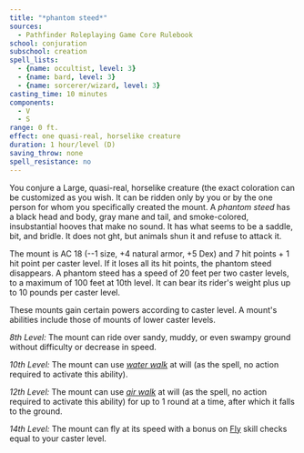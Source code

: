 ```yaml
---
title: "*phantom steed*"
sources:
  - Pathfinder Roleplaying Game Core Rulebook
school: conjuration
subschool: creation
spell_lists:
  - {name: occultist, level: 3}
  - {name: bard, level: 3}
  - {name: sorcerer/wizard, level: 3}
casting_time: 10 minutes
components:
  - V
  - S
range: 0 ft.
effect: one quasi-real, horselike creature
duration: 1 hour/level (D)
saving_throw: none
spell_resistance: no
---
```


You conjure a Large, quasi-real, horselike creature (the exact coloration can be customized as you wish. It can be ridden only by you or by the one person for whom you specifically created the mount. A *phantom steed* has a black head and body, gray mane and tail, and smoke-colored, insubstantial hooves that make no sound. It has what seems to be a saddle, bit, and bridle. It does not  ght, but animals shun it and refuse to attack it.

The mount is AC 18 (--1 size, +4 natural armor, +5 Dex) and 7 hit points + 1 hit point per caster level. If it loses all its hit points, the phantom steed disappears. A phantom steed has a speed of 20 feet per two caster levels, to a maximum of 100 feet at 10th level. It can bear its rider's weight plus up to 10 pounds per caster level.

These mounts gain certain powers according to caster level. A mount's abilities include those of mounts of lower caster levels.

*8th Level:* The mount can ride over sandy, muddy, or even swampy ground without difficulty or decrease in speed.

*10th Level:* The mount can use [*water walk*](/spells/water-walk/) at will (as the spell, no action required to activate this ability).

*12th Level:* The mount can use [*air walk*](/spells/air-walk/) at will (as the spell, no action required to activate this ability) for up to 1 round at a time, after which it falls to the ground.

*14th Level:* The mount can fly at its speed with a bonus on [Fly](/skills/fly/) skill checks equal to your caster level.

